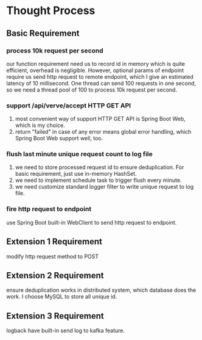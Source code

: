 # Thought Process
## Basic Requirement
### process 10k request per second
our function requirement need us to record id in memory which is quite efficient, overhead is negligible. However, optional params of endpoint require us send http request to remote endpoint, which I give an estimated latency of 10 millisecond. One thread can send 100 requests in one second, so we need a thread pool of 100 to process 10k request per second.

### support /api/verve/accept HTTP GET API
1. most convenient way of support HTTP GET API is Spring Boot Web, which is my choice.
2. return "failed" in case of any error means global error handling, which Spring Boot Web support well, too.

### flush last minute unique request count to log file
1. we need to store processed request id to ensure deduplication. For basic requirement, just use in-memory HashSet.
2. we need to implement schedule task to trigger flush every minute.
3. we need customize standard logger filter to write unique request to log file.

### fire http request to endpoint
use Spring Boot built-in WebClient to send http request to endpoint.

## Extension 1 Requirement
modify http request method to POST
## Extension 2 Requirement
ensure deduplication works in distributed system, which database does the work. I choose MySQL to store all unique id.
## Extension 3 Requirement
logback have built-in send log to kafka feature.